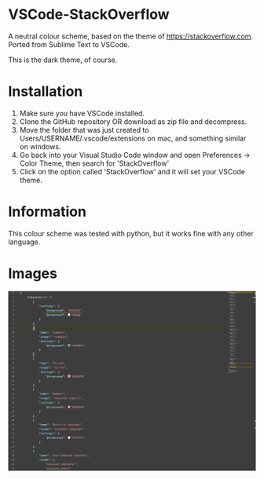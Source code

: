 # VSCode-StackOverflow

A neutral colour scheme, based on the theme of https://stackoverflow.com. Ported from Sublime Text to VSCode.

This is the dark theme, of course.

# Installation

1. Make sure you have VSCode installed.
2. Clone the GitHub repository OR download as zip file and decompress.
3. Move the folder that was just created to Users/USERNAME/.vscode/extensions on mac, and something similar on windows.
4. Go back into your Visual Studio Code window and open Preferences -> Color Theme, then search for 'StackOverflow'
5. Click on the option called 'StackOverflow' and it will set your VSCode theme.

# Information

This colour scheme was tested with python, but it works fine with any other language.

# Images
![Wow it's a theme](/images/theme.png)